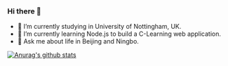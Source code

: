 ### Hi there 👋


<!-- **lakerschampions/lakerschampions** is a ✨ _special_ ✨ repository because its `README.md` (this file) appears on your GitHub profile.

Here are some ideas to get you started: -->

- 🔭 I’m currently studying in University of Nottingham, UK.
- 🌱 I’m currently learning Node.js to build a C-Learning web application.
- 💬 Ask me about life in Beijing and Ningbo.
<!-- - 👯 I’m looking to collaborate on ...
- 🤔 I’m looking for help with ... -->

<!-- - 📫 How to reach me: ...
- 😄 Pronouns: ...
- ⚡ Fun fact: ... -->

[![Anurag's github stats](https://github-readme-stats.vercel.app/api?username=lakerschampions&theme=highcontrast)](https://github.com/lakerschampions/github-readme-stats)

 <!--START_SECTION:waka-->
  <!--END_SECTION:waka-->
